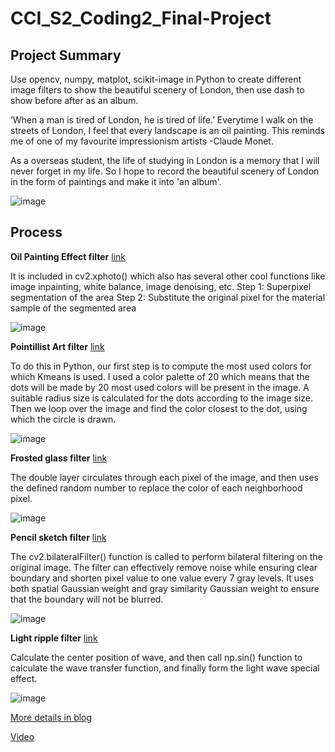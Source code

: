 # CCI_S2_Coding2_Final-Project

## Project Summary

Use opencv, numpy, matplot, scikit-image in Python to create different image filters to show the beautiful scenery of London, then use dash to show before after as an album.

‘When a man is tired of London, he is tired of life.’  Everytime I walk on the streets of London, I feel that every landscape is an oil painting. This reminds me of one of my favourite impressionism artists -Claude Monet. 

As a overseas student, the life of studying in London is a memory that I will never forget in my life.  So I hope to record the beautiful scenery of London in the form of paintings and make it into 'an album'.

![image](https://miro.medium.com/max/1400/1*8-M1SqpIR4UpcLnscn7WWw.png)

## Process

**Oil Painting Effect filter** [link](https://github.com/YIDAI1111/CCI_S2_Coding2_Final-Project/tree/main/image_Oil%20Painting%20Effect)

It is included in cv2.xphoto() which also has several other cool functions like image inpainting, white balance, image denoising, etc.
Step 1: Superpixel segmentation of the area
Step 2: Substitute the original pixel for the material sample of the segmented area

![image](https://miro.medium.com/max/1400/1*r7_dhyCAC6mPncjOHk7dMQ.png)


**Pointillist Art filter** [link](https://github.com/YIDAI1111/CCI_S2_Coding2_Final-Project/tree/main/image_Pointillist%20Art)

To do this in Python, our first step is to compute the most used colors for which Kmeans is used. I used a color palette of 20 which means that the dots will be made by 20 most used colors will be present in the image. A suitable radius size is calculated for the dots according to the image size. Then we loop over the image and find the color closest to the dot, using which the circle is drawn.

![image](https://miro.medium.com/max/1400/1*VfvGC5eNRuYeQsJizL7Jsg.png)


**Frosted glass filter** [link](https://github.com/YIDAI1111/CCI_S2_Coding2_Final-Project/tree/main/image_Frosted%20glass)

The double layer circulates through each pixel of the image, and then uses the defined random number to replace the color of each neighborhood pixel.

![image](https://miro.medium.com/max/1400/1*ie1b0x8yxKmloAI0YSd0Aw.png)


**Pencil sketch filter** [link](https://github.com/YIDAI1111/CCI_S2_Coding2_Final-Project/tree/main/image_%20Pencil%20sketch)

The cv2.bilateralFilter() function is called to perform bilateral filtering on the original image. The filter can effectively remove noise while ensuring clear boundary and shorten pixel value to one value every 7 gray levels. It uses both spatial Gaussian weight and gray similarity Gaussian weight to ensure that the boundary will not be blurred.

![image](https://miro.medium.com/max/1400/1*_6J_nq__k5HLbH3AO2sgNA.png)


**Light ripple filter**  [link](https://github.com/YIDAI1111/CCI_S2_Coding2_Final-Project/tree/main/image_Light%20ripple)

Calculate the center position of wave, and then call np.sin() function to calculate the wave transfer function, and finally form the light wave special effect.

![image](https://miro.medium.com/max/1400/1*uS8T0rLg45ZP5prHZ06aRw.png)


[More details in blog](https://www.froyodai.com/post/cci-s2-coding2_final-project_my-album-of-london)

[Video](https://www.youtube.com/watch?v=HIquP0WDUDQ&t=11s)

